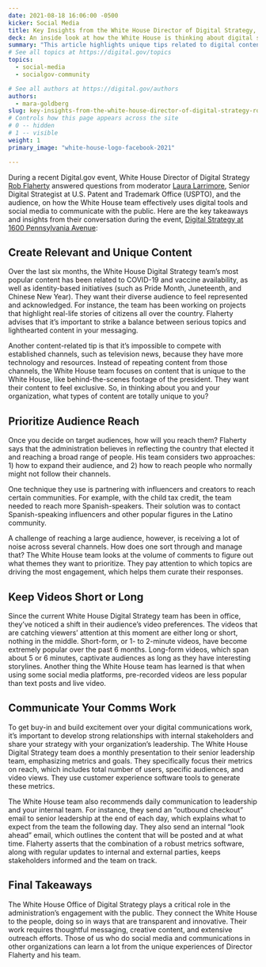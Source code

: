 ```yaml
---
date: 2021-08-18 16:06:00 -0500
kicker: Social Media
title: Key Insights from the White House Director of Digital Strategy, Robert Flaherty
deck: An inside look at how the White House is thinking about digital strategy.
summary: "This article highlights unique tips related to digital content, audience reach, video posting, and strategic communication, that were shared by Rob Flaherty, the Director of Digital Strategy at the White House, during the Digital.gov event, Digital Strategy at 1600 Pennsylvania Avenue."
# See all topics at https://digital.gov/topics
topics:
  - social-media
  - socialgov-community

# See all authors at https://digital.gov/authors
authors:
  - mara-goldberg
slug: key-insights-from-the-white-house-director-of-digital-strategy-robert-flaherty
# Controls how this page appears across the site
# 0 -- hidden
# 1 -- visible
weight: 1
primary_image: "white-house-logo-facebook-2021"

---
```


During a recent Digital.gov event, White House Director of Digital Strategy [Rob Flaherty](https://digital.gov/authors/robert-flaherty/) answered questions from moderator [Laura Larrimore](https://digital.gov/authors/laura-larrimore/), Senior Digital Strategist at U.S. Patent and Trademark Office (USPTO), and the audience, on how the White House team effectively uses digital tools and social media to communicate with the public. Here are the key takeaways and insights from their conversation during the event, [Digital Strategy at 1600 Pennsylvania Avenue](https://digital.gov/event/2021/06/29/digital-strategy-at-1600-pennsylvania-avenue-qa-with-rob-flaherty-white-house-director-of-digital-strategy/):

## Create Relevant and Unique Content

Over the last six months, the White House Digital Strategy team’s most popular content has been related to COVID-19 and vaccine availability, as well as identity-based initiatives (such as Pride Month, Juneteenth, and Chinese New Year). They want their diverse audience to feel represented and acknowledged. For instance, the team has been working on projects that highlight real-life stories of citizens all over the country. Flaherty advises that it’s important to strike a balance between serious topics and lighthearted content in your messaging.

Another content-related tip is that it’s impossible to compete with established channels, such as television news, because they have more technology and resources. Instead of repeating content from those channels, the White House team focuses on content that is unique to the White House, like behind-the-scenes footage of the president. They want their content to feel exclusive. So, in thinking about you and your organization, what types of content are totally unique to you?

## Prioritize Audience Reach

Once you decide on target audiences, how will you reach them? Flaherty says that the administration believes in reflecting the country that elected it and reaching a broad range of people. His team considers two approaches: 1) how to expand their audience, and 2) how to reach people who normally might not follow their channels.

One technique they use is partnering with influencers and creators to reach certain communities. For example, with the child tax credit, the team needed to reach more Spanish-speakers. Their solution was to contact Spanish-speaking influencers and other popular figures in the Latino community.

A challenge of reaching a large audience, however, is receiving a lot of noise across several channels. How does one sort through and manage that? The White House team looks at the volume of comments to figure out what themes they want to prioritize. They pay attention to which topics are driving the most engagement, which helps them curate their responses.

## Keep Videos Short or Long

Since the current White House Digital Strategy team has been in office, they’ve noticed a shift in their audience’s video preferences. The videos that are catching viewers’ attention at this moment are either long or short, nothing in the middle. Short-form, or 1- to 2-minute videos, have become extremely popular over the past 6 months. Long-form videos, which span about 5 or 6 minutes, captivate audiences as long as they have interesting storylines. Another thing the White House team has learned is that when using some social media platforms, pre-recorded videos are less popular than text posts and live video.

## Communicate Your Comms Work

To get buy-in and build excitement over your digital communications work, it’s important to develop strong relationships with internal stakeholders and share your strategy with your organization’s leadership. The White House Digital Strategy team does a monthly presentation to their senior leadership team, emphasizing metrics and goals. They specifically focus their metrics on reach, which includes total number of users, specific audiences, and video views. They use customer experience software tools to generate these metrics.

The White House team also recommends daily communication to leadership and your internal team. For instance, they send an “outbound checkout” email to senior leadership at the end of each day, which explains what to expect from the team the following day. They also send an internal “look ahead” email, which outlines the content that will be posted and at what time. Flaherty asserts that the combination of a robust metrics software, along with regular updates to internal and external parties, keeps stakeholders informed and the team on track.

## Final Takeaways

The White House Office of Digital Strategy plays a critical role in the administration’s engagement with the public. They connect the White House to the people, doing so in ways that are transparent and innovative. Their work requires thoughtful messaging, creative content, and extensive outreach efforts. Those of us who do social media and communications in other organizations can learn a lot from the unique experiences of Director Flaherty and his team.
